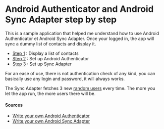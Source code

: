 # Android Authenticator and Android Sync Adapter step by step

This is a sample application that helped me understand how to use Android Authenticator et Android Sync Adapter. 
Once your logged in, the app will sync a dummy list of contacts and display it.
 
- [Step 1](./STEP1.md) : Display a list of contacts
- [Step 2](./STEP2.md) : Set up Android Authenticator
- [Step 3](./STEP3.md) : Set up Sync Adapter

For an ease of use, there is not authentication check of any kind, you can basically use any login and password, it will always works.

The Sync Adapter fetches 3 new [random users](https://randomuser.me) every time. The more you let the app run, the more users there will be.

#### Sources
- [Write your own Android Authenticator](https://udinic.wordpress.com/2013/04/24/write-your-own-android-authenticator/)
- [Write your own Android Sync Adapter](https://udinic.wordpress.com/2013/07/24/write-your-own-android-sync-adapter/)